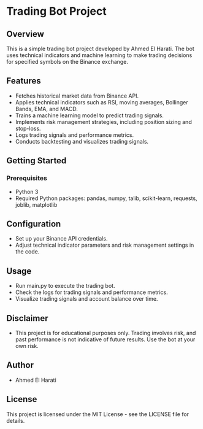 # Trading Bot Project 

## Overview
This is a simple trading bot project developed by Ahmed El Harati. The bot uses technical indicators and machine learning to make trading decisions for specified symbols on the Binance exchange.

## Features
- Fetches historical market data from Binance API.
- Applies technical indicators such as RSI, moving averages, Bollinger Bands, EMA, and MACD.
- Trains a machine learning model to predict trading signals.
- Implements risk management strategies, including position sizing and stop-loss.
- Logs trading signals and performance metrics.
- Conducts backtesting and visualizes trading signals.

## Getting Started
### Prerequisites
- Python 3
- Required Python packages: pandas, numpy, talib, scikit-learn, requests, joblib, matplotlib


## Configuration
- Set up your Binance API credentials.
- Adjust technical indicator parameters and risk management settings in the code.


## Usage
- Run main.py to execute the trading bot.
- Check the logs for trading signals and performance metrics.
- Visualize trading signals and account balance over time.


## Disclaimer
- This project is for educational purposes only. Trading involves risk, and past performance is not indicative of future results. Use the bot at your own risk.

## Author
- Ahmed El Harati

## License
This project is licensed under the MIT License - see the LICENSE file for details.
